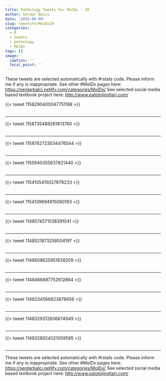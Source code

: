 ```yaml
---
title: Pathology Tweets For MolDx - 20
author: Serdar Balci
date: '2019-08-09'
slug: tweetsForMolDx20
categories:
  - R
  - tweets
  - pathology
  - MolDx
tags: []
image:
  caption: ''
  focal_point: ''
---
```



These tweets are selected automatically with #rstats code. Please inform me if any is inappropriate.
See other #MolDx pages here: https://serdarbalci.netlify.com/categories/MolDx/ 
See selected social media based textbook project here: http://www.patolojinotlari.com/

{{< tweet 1158290400047751168 >}}
<br>
<br>
<hr>
{{< tweet 1158735489261813760 >}}
<br>
<br>
<hr>
{{< tweet 1158782723034476544 >}}
<br>
<br>
<hr>
{{< tweet 1155940355637821440 >}}
<br>
<br>
<hr>
{{< tweet 1154105415027679233 >}}
<br>
<br>
<hr>
{{< tweet 1154139694915080193 >}}
<br>
<br>
<hr>
{{< tweet 1148574571538391041 >}}
<br>
<br>
<hr>
{{< tweet 1148521873258504197 >}}
<br>
<br>
<hr>
{{< tweet 1148508625951838209 >}}
<br>
<br>
<hr>
{{< tweet 1148466897752612864 >}}
<br>
<br>
<hr>
{{< tweet 1148334566823878656 >}}
<br>
<br>
<hr>
{{< tweet 1148329312606674949 >}}
<br>
<br>
<hr>
{{< tweet 1148328924021059585 >}}
<br>
<br>
<hr>


These tweets are selected automatically with #rstats code. Please inform me if any is inappropriate.
See other #MolDx pages here: https://serdarbalci.netlify.com/categories/MolDx/ 
See selected social media based textbook project here: http://www.patolojinotlari.com/
